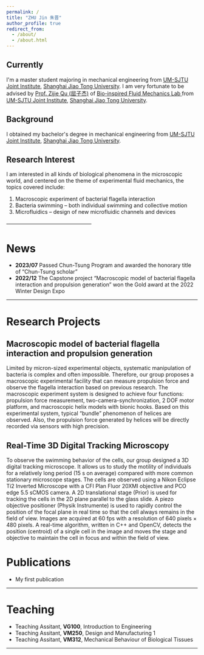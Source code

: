 ```yaml
---
permalink: /
title: "ZHU Jin 朱晋"
author_profile: true
redirect_from: 
  - /about/
  - /about.html
---
```


Currently
------
I'm a master student majoring in mechanical engineering from [UM-SJTU Joint Institute](https://www.ji.sjtu.edu.cn/), [Shanghai Jiao Tong University](https://www.sjtu.edu.cn/). 
I am very fortunate to be advised by [Prof. Zijie Qu (屈子杰)](https://www.ji.sjtu.edu.cn/about/faculty-staff/faculty-directory/faculty-detail/32777/) of [Bio-inspired Fluid Mechanics Lab ](https://sites.ji.sjtu.edu.cn/zijie-qu/) from [UM-SJTU Joint Institute](https://cs.pku.edu.cn/), [Shanghai Jiao Tong University](https://www.sjtu.edu.cn/).

Background
------
I obtained my bachelor's degree in mechanical engineering from [UM-SJTU Joint Institute](https://www.ji.sjtu.edu.cn/), [Shanghai Jiao Tong University](https://www.sjtu.edu.cn/).

Research Interest
------
I am interested in all kinds of biological phenomena in the microscopic world, and centered on the theme of experimental fluid mechanics, the topics covered include:
1. Macroscopic experiment of bacterial flagella interaction
2. Bacteria swimming – both individual swimming and collective motion
3. Microfluidics – design of new microfluidic channels and devices

————————————————


News
======
- **2023/07** Passed Chun-Tsung Program and awarded the honorary title of “Chun-Tsung scholar”
- **2022/12** The Capstone project “Macroscopic model of bacterial flagella interaction and propulsion generation” won the Gold award at the 2022 Winter Design Expo

***

Research Projects
======

Macroscopic model of bacterial flagella interaction and propulsion generation
------
Limited by micron-sized experimental objects, systematic manipulation of bacteria is complex and often impossible. Therefore, our group proposes a macroscopic experimental facility that can measure propulsion force and observe the flagella interaction based on previous research.
The macroscopic experiment system is designed to achieve four functions: propulsion force measurement, two-camera-synchronization, 2 DOF motor platform, and macroscopic helix models with bionic hooks. Based on this experimental system, typical “bundle” phenomenon of helices are observed. Also, the propulsion force generated by helices will be directly recorded via sensors with high precision.

Real-Time 3D Digital Tracking Microscopy
------
To observe the swimming behavior of the cells, our group designed a 3D digital tracking microscope. It allows us to study the motility of individuals for a relatively long period (15 s on average) compared with more common stationary microscope stages.
The cells are observed using a Nikon Eclipse Ti2 Inverted Microscope with a CFI Plan Fluor 20XMI objective and PCO edge 5.5 sCMOS camera. A 2D translational stage (Prior) is used for tracking the cells in the 2D plane parallel to the glass slide. A piezo objective positioner (Physik Instrumente) is used to rapidly control the position of the focal plane in real time so that the cell always remains in the field of view. Images are acquired at 60 fps with a resolution of 640 pixels × 480 pixels. A real-time algorithm, written in C++ and OpenCV, detects the position (centroid) of a single cell in the image and moves the stage and objective to maintain the cell in focus and within the field of view.


Publications
======
- My first publication

***

Teaching
======
- Teaching Assitant, **VG100**, Introduction to Engineering
- Teaching Assitant, **VM250**, Design and Manufacturing 1
- Teaching Assitant, **VM312**, Mechanical Behaviour of Biological Tissues

***



